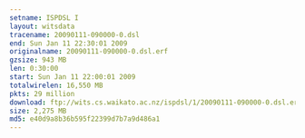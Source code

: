 ```yaml
---
setname: ISPDSL I
layout: witsdata
tracename: 20090111-090000-0.dsl
end: Sun Jan 11 22:30:01 2009
originalname: 20090111-090000-0.dsl.erf
gzsize: 943 MB
len: 0:30:00
start: Sun Jan 11 22:00:01 2009
totalwirelen: 16,550 MB
pkts: 29 million
download: ftp://wits.cs.waikato.ac.nz/ispdsl/1/20090111-090000-0.dsl.erf.gz
size: 2,275 MB
md5: e40d9a8b36b595f22399d7b7a9d486a1
---
```

